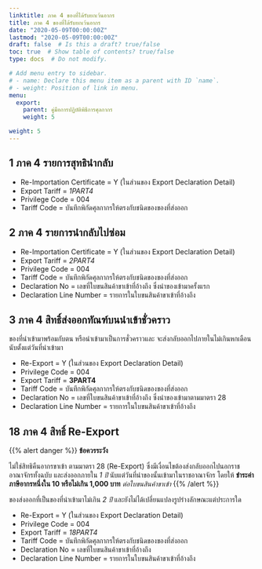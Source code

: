 ```yaml
---
linktitle: ภาค 4 ของที่ได้รับยกเว้นอากร
title: ภาค 4 ของที่ได้รับยกเว้นอากร
date: "2020-05-09T00:00:00Z"
lastmod: "2020-05-09T00:00:00Z"
draft: false  # Is this a draft? true/false
toc: true  # Show table of contents? true/false
type: docs  # Do not modify.

# Add menu entry to sidebar.
# - name: Declare this menu item as a parent with ID `name`.
# - weight: Position of link in menu.
menu:
  export:
    parent: คู่มือการปฏิบัติพิธีการศุลกากร  
    weight: 5

weight: 5
---
```


## 1 ภาค 4 รายการสุทธินำกลับ  


- Re-Importation Certificate = Y (ในส่วนของ Export Declaration Detail)
- Export Tariff = *1PART4*
- Privilege Code = 004
- Tariff Code = บันทึกพิกัดศุลกากรให้ตรงกับชนิดของของที่ส่งออก

## 2 ภาค 4 รายการนำกลับไปซ่อม  

- Re-Importation Certificate = Y (ในส่วนของ Export Declaration Detail)
- Export Tariff = *2PART4*
- Privilege Code = 004
- Tariff Code = บันทึกพิกัดศุลกากรให้ตรงกับชนิดของของที่ส่งออก
- Declaration No = เลขที่ใบขนสินค้าขาเข้าที่อ้างถึง ซึ่งนําของเข้ามาครั้งแรก
- Declaration Line Number = รายการในใบขนสินค้าขาเข้าที่อ้างถึง

## 3 ภาค 4 สิทธิ์ส่งออกทัณฑ์บนนําเข้าชั่วคราว

ของที่นําเข้ามาพร้อมกับตน หรือนําเข้ามาเป็นการชั่วคราวและ จะส่งกลับออกไปภายในไม่เกินหกเดือนนับตั้งแต่วันที่นําเข้ามา

- Re-Export = Y (ในส่วนของ Export Declaration Detail)
- Privilege Code = 004
- Export Tariff = **3PART4**
- Tariff Code = บันทึกพิกัดศุลกากรให้ตรงกับชนิดของของที่ส่งออก
- Declaration No = เลขที่ใบขนสินค้าขาเข้าที่อ้างถึง ซึ่งนําของเข้ามาตามมาตรา 28
- Declaration Line Number = รายการในใบขนสินค้าขาเข้าที่อ้างถึง

## 18 ภาค 4 สิทธิ์ Re-Export

{{% alert danger %}}
**ข้อควรระวัง**

ไม่ใช่สิทธิคืนอากรขาเข้า ตามมาตรา 28  (Re-Export) ซึ่งมีเงื่อนไขต้องส่งกลับออกไปนอกราชอาณาจักรทั้งฉบับ และส่งออกภายใน *1 ปี* นับแต่วันที่นำของนั้นเข้ามาในราชอาณาจักร โดยให้ **ชำระค่าภาษีอากรหนึ่งใน 10 หรือไม่เกิน 1,000 บาท** _ต่อใบขนสินค้าขาเข้า_ 
{{% /alert %}}

ของส่งออกที่เป็นของที่นําเข้ามาไม่เกิน *2 ปี* และยังไม่ได้เปลี่ยนแปลงรูปร่างลักษณะแต่ประการใด

- Re-Export = Y (ในส่วนของ Export Declaration Detail)
- Privilege Code = 004
- Export Tariff = *18PART4*
- Tariff Code = บันทึกพิกัดศุลกากรให้ตรงกับชนิดของของที่ส่งออก
- Declaration No = เลขที่ใบขนสินค้าขาเข้าที่อ้างถึง
- Declaration Line Number = รายการในใบขนสินค้าขาเข้าที่อ้างถึง





